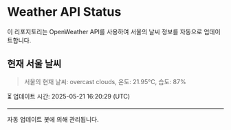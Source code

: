 
# Weather API Status

이 리포지토리는 OpenWeather API를 사용하여 서울의 날씨 정보를 자동으로 업데이트합니다.

## 현재 서울 날씨
> 서울의 현재 날씨: overcast clouds, 온도: 21.95°C, 습도: 87%

⏳ 업데이트 시간: 2025-05-21 16:20:29 (UTC)

---
자동 업데이트 봇에 의해 관리됩니다.
